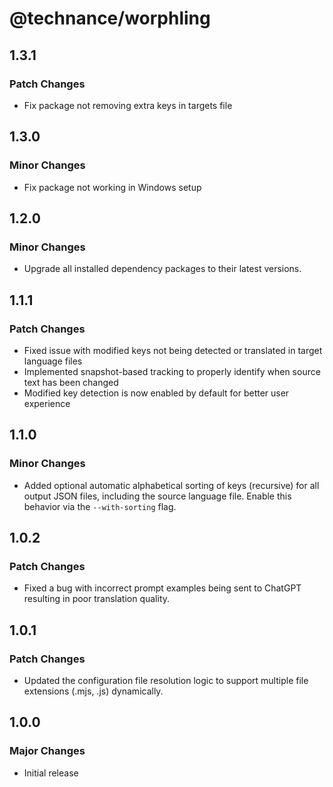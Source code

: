 # @technance/worphling

## 1.3.1

### Patch Changes

-   Fix package not removing extra keys in targets file

## 1.3.0

### Minor Changes

-   Fix package not working in Windows setup

## 1.2.0

### Minor Changes

-   Upgrade all installed dependency packages to their latest versions.

## 1.1.1

### Patch Changes

-   Fixed issue with modified keys not being detected or translated in target language files
-   Implemented snapshot-based tracking to properly identify when source text has been changed
-   Modified key detection is now enabled by default for better user experience

## 1.1.0

### Minor Changes

-   Added optional automatic alphabetical sorting of keys (recursive) for all output JSON files, including the source language file. Enable this behavior via the `--with-sorting` flag.

## 1.0.2

### Patch Changes

-   Fixed a bug with incorrect prompt examples being sent to ChatGPT resulting in poor translation quality.

## 1.0.1

### Patch Changes

-   Updated the configuration file resolution logic to support multiple file extensions (.mjs, .js) dynamically.

## 1.0.0

### Major Changes

-   Initial release
